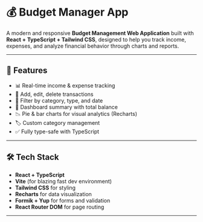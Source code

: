 # 💰 Budget Manager App

A modern and responsive **Budget Management Web Application** built with **React + TypeScript + Tailwind CSS**, designed to help you track income, expenses, and analyze financial behavior through charts and reports.



---

## 🚀 Features

- 📊 Real-time income & expense tracking
- 🧾 Add, edit, delete transactions
- 📅 Filter by category, type, and date
- 🧮 Dashboard summary with total balance
- 📉 Pie & bar charts for visual analytics (Recharts)
- 🏷️ Custom category management
- ✅ Fully type-safe with TypeScript

---

## 🛠️ Tech Stack

- **React + TypeScript**
- **Vite** (for blazing fast dev environment)
- **Tailwind CSS** for styling
- **Recharts** for data visualization
- **Formik + Yup** for forms and validation
- **React Router DOM** for page routing

---

